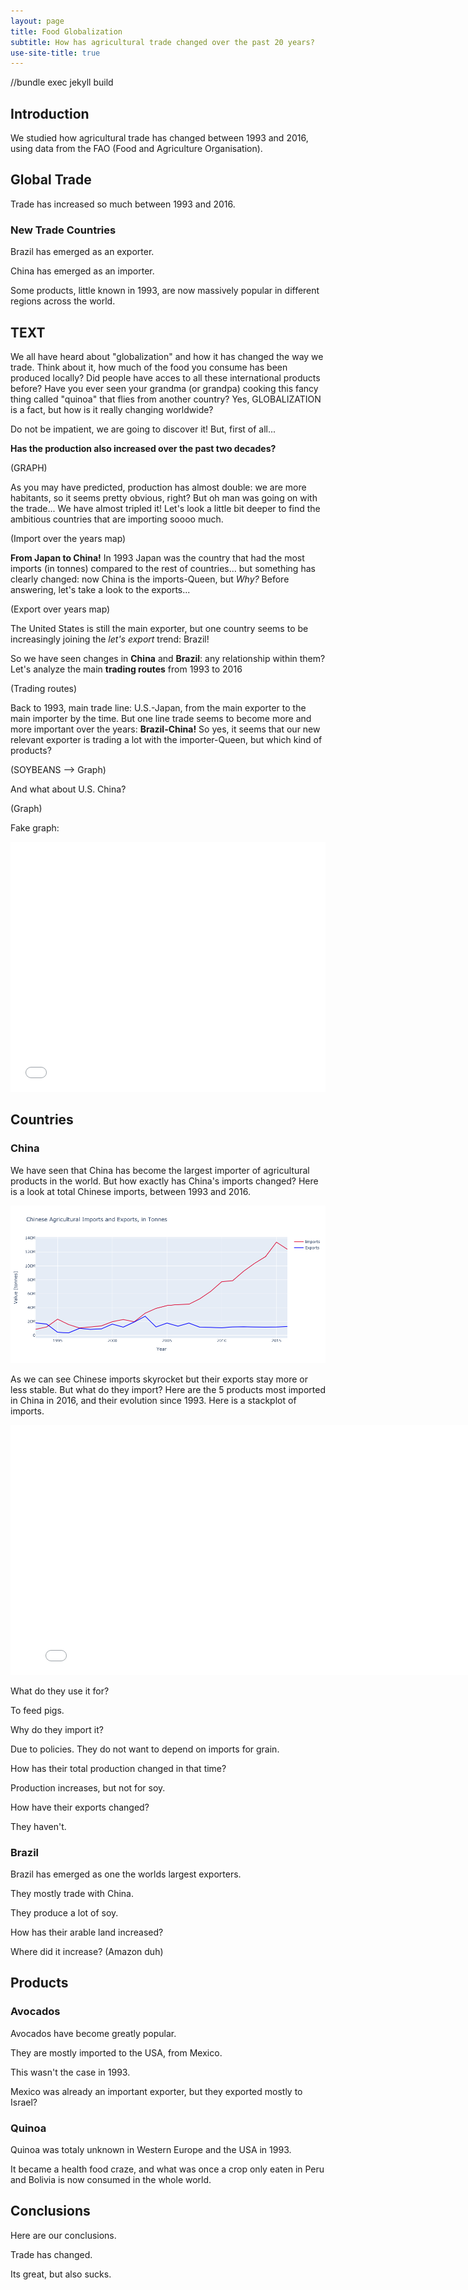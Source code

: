 ```yaml
---
layout: page
title: Food Globalization
subtitle: How has agricultural trade changed over the past 20 years?
use-site-title: true
---
```


//bundle exec jekyll build

## Introduction

We studied how agricultural trade has changed between 1993 and 2016, using data from the FAO (Food and Agriculture Organisation).

## Global Trade

Trade has increased so much between 1993 and 2016.

### New Trade Countries

Brazil has emerged as an exporter.

China has emerged as an importer.

Some products, little known in 1993, are now massively popular in different regions across the world.

## TEXT

We all have heard about "globalization" and how it has changed the way we trade. Think about it, how much of the food you consume has been produced locally? Did people have acces to all these international products before? Have you ever seen your grandma (or grandpa) cooking this fancy thing called "quinoa" that flies from another country? Yes, GLOBALIZATION is a fact, but how is it really changing worldwide?

Do not be impatient, we are going to discover it! But, first of all...

**Has the production also increased over the past two decades?**

(GRAPH)

As you may have predicted, production has almost double: we are more habitants, so it seems pretty obvious, right? But oh man was going on with the trade... We have almost tripled it! Let's look a little bit deeper to find the ambitious countries that are importing soooo much.

(Import over the years map)

**From Japan to China!** In 1993 Japan was the country that had the most imports (in tonnes) compared to the rest of countries... but something has clearly changed: now China is the imports-Queen, but *Why?* Before answering, let's take a look to the exports...

(Export over years map)

The United States is still the main exporter, but one country seems to be increasingly joining the *let's export* trend: Brazil!

So we have seen changes in **China** and **Brazil**: any relationship within them? Let's analyze the main **trading routes** from 1993 to 2016

(Trading routes)

Back to 1993, main trade line: U.S.-Japan, from the main exporter to the main importer by the time. But one line trade seems to become more and more important over the years: **Brazil-China!** So yes, it seems that our new relevant exporter is trading a lot with the importer-Queen, but which kind of products?

(SOYBEANS --> Graph)

And what about U.S. China?

(Graph)

Fake graph:

<iframe
    src="supercool_map.html"
    width="100%"
    height="400"
    seamless="seamless"
    frameBorder="0">
</iframe>

## Countries

### China

We have seen that China has become the largest importer of agricultural products in the world. But how exactly has China's imports changed? Here is a look at total Chinese imports, between 1993 and 2016.

!["Chinese Agricultural Imports and Exports Values, 1993-2016"](img/china_imp_exp.png "Chinese Agricultural Imports and Exports, in Tonnes")

As we can see Chinese imports skyrocket but their exports stay more or less stable. But what do they import? Here are the 5 products most imported in China in 2016, and their evolution since 1993. Here is a stackplot of imports.

<iframe
    src="img/china_import_soy.html"
    width="800"
    height="400"
    seamless="seamless"
    frameBorder="0">
</iframe>

What do they use it for?

To feed pigs.

Why do they import it?

Due to policies. They do not want to depend on imports for grain.

How has their total production changed in that time?

Production increases, but not for soy.

How have their exports changed?

They haven't.

### Brazil

Brazil has emerged as one the worlds largest exporters.

They mostly trade with China.

They produce a lot of soy.

How has their arable land increased?

Where did it increase? (Amazon duh)

## Products

### Avocados

Avocados have become greatly popular.

They are mostly imported to the USA, from Mexico.

This wasn't the case in 1993.

Mexico was already an important exporter, but they exported mostly to Israel?

### Quinoa

Quinoa was totaly unknown in Western Europe and the USA in 1993.

It became a health food craze, and what was once a crop only eaten in Peru and Bolivia is now consumed in the whole world.

## Conclusions

Here are our conclusions.

Trade has changed.

Its great, but also sucks.
